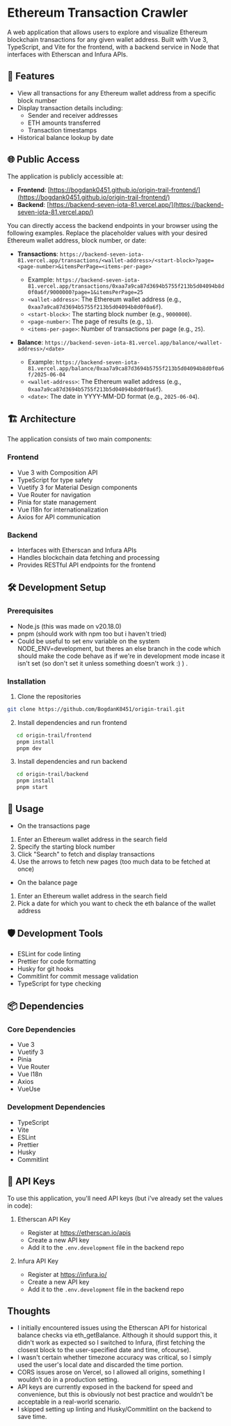 # Ethereum Transaction Crawler

A web application that allows users to explore and visualize Ethereum blockchain transactions for any given wallet address. Built with Vue 3, TypeScript, and Vite for the frontend, with a backend service in Node that interfaces with Etherscan and Infura APIs.

## 🌟 Features

- View all transactions for any Ethereum wallet address from a specific block number
- Display transaction details including:
  - Sender and receiver addresses
  - ETH amounts transferred
  - Transaction timestamps
- Historical balance lookup by date

## 🌐 Public Access

The application is publicly accessible at:

- **Frontend**: [https://bogdank0451.github.io/origin-trail-frontend/](https://bogdank0451.github.io/origin-trail-frontend/)
- **Backend**: [https://backend-seven-iota-81.vercel.app/](https://backend-seven-iota-81.vercel.app/)

You can directly access the backend endpoints in your browser using the following examples. Replace the placeholder values with your desired Ethereum wallet address, block number, or date:

- **Transactions**: `https://backend-seven-iota-81.vercel.app/transactions/<wallet-address>/<start-block>?page=<page-number>&itemsPerPage=<items-per-page>`
  - Example: `https://backend-seven-iota-81.vercel.app/transactions/0xaa7a9ca87d3694b5755f213b5d04094b8d0f0a6f/9000000?page=1&itemsPerPage=25`
  - `<wallet-address>`: The Ethereum wallet address (e.g., `0xaa7a9ca87d3694b5755f213b5d04094b8d0f0a6f`).
  - `<start-block>`: The starting block number (e.g., `9000000`).
  - `<page-number>`: The page of results (e.g., `1`).
  - `<items-per-page>`: Number of transactions per page (e.g., `25`).

- **Balance**: `https://backend-seven-iota-81.vercel.app/balance/<wallet-address>/<date>`
  - Example: `https://backend-seven-iota-81.vercel.app/balance/0xaa7a9ca87d3694b5755f213b5d04094b8d0f0a6f/2025-06-04`
  - `<wallet-address>`: The Ethereum wallet address (e.g., `0xaa7a9ca87d3694b5755f213b5d04094b8d0f0a6f`).
  - `<date>`: The date in YYYY-MM-DD format (e.g., `2025-06-04`).

## 🏗️ Architecture

The application consists of two main components:

### Frontend 
- Vue 3 with Composition API
- TypeScript for type safety
- Vuetify 3 for Material Design components
- Vue Router for navigation
- Pinia for state management
- Vue I18n for internationalization
- Axios for API communication

### Backend
- Interfaces with Etherscan and Infura APIs
- Handles blockchain data fetching and processing
- Provides RESTful API endpoints for the frontend

## 🛠️ Development Setup

### Prerequisites

- Node.js (this was made on v20.18.0)
- pnpm (should work with npm too but i haven't tried)
- Could be useful to set env variable on the system NODE_ENV=development, but theres an else branch in the code which should make the code behave as if we're in development mode incase it isn't set (so don't set it unless something doesn't work :) ) .

### Installation

1. Clone the repositories
```bash
git clone https://github.com/BogdanK0451/origin-trail.git
```

2. Install dependencies and run frontend
```bash
   cd origin-trail/frontend
   pnpm install
   pnpm dev
```

3. Install dependencies and run backend
```bash
   cd origin-trail/backend
   pnpm install
   pnpm start
```



## 📱 Usage

- On the transactions page
1. Enter an Ethereum wallet address in the search field
2. Specify the starting block number
3. Click "Search" to fetch and display transactions
4. Use the arrows to fetch new pages (too much data to be fetched at once)
- On the balance page
1. Enter an Ethereum wallet address in the search field
2. Pick a date for which you want to check the eth balance of the wallet address



## 🛡️ Development Tools

- ESLint for code linting
- Prettier for code formatting
- Husky for git hooks
- Commitlint for commit message validation
- TypeScript for type checking

## 📦 Dependencies

### Core Dependencies
- Vue 3
- Vuetify 3
- Pinia
- Vue Router
- Vue I18n
- Axios
- VueUse

### Development Dependencies
- TypeScript
- Vite
- ESLint
- Prettier
- Husky
- Commitlint

## 🔑 API Keys

To use this application, you'll need API keys (but i've already set the values in code):

1. Etherscan API Key
   - Register at https://etherscan.io/apis
   - Create a new API key
   - Add it to the `.env.development` file in the backend repo

2. Infura API Key
   - Register at https://infura.io/
   - Create a new API key
   - Add it to the `.env.development` file in the backend repo



## Thoughts
- I initially encountered issues using the Etherscan API for historical balance checks via eth_getBalance. Although it should support this, it didn't work as expected so I switched to Infura, (first fetching the closest block to the user-specified date and time, ofcourse).
- I wasn't certain whether timezone accuracy was critical, so I simply used the user's local date and discarded the time portion.
- CORS issues arose on Vercel, so I allowed all origins, something I wouldn’t do in a production setting.
- API keys are currently exposed in the backend for speed and convenience, but this is obviously not best practice and wouldn't be acceptable in a real-world scenario.
- I skipped setting up linting and Husky/Commitlint on the backend to save time.
